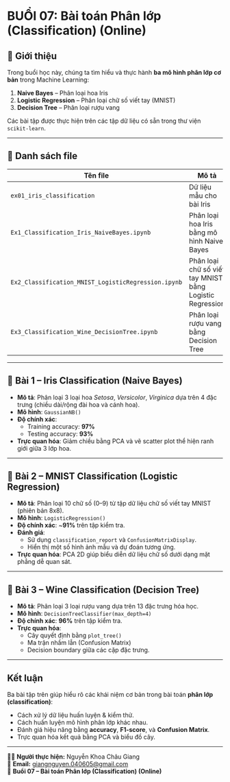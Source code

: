 # BUỔI 07: Bài toán Phân lớp (Classification) (Online)

## 📘 Giới thiệu
Trong buổi học này, chúng ta tìm hiểu và thực hành **ba mô hình phân lớp cơ bản** trong Machine Learning:
1. **Naive Bayes** – Phân loại hoa Iris  
2. **Logistic Regression** – Phân loại chữ số viết tay (MNIST)  
3. **Decision Tree** – Phân loại rượu vang

Các bài tập được thực hiện trên các tập dữ liệu có sẵn trong thư viện `scikit-learn`.

---

## 📂 Danh sách file

| Tên file | Mô tả |
|-----------|-------|
| `ex01_iris_classification` | Dữ liệu mẫu cho bài Iris |
| `Ex1_Classification_Iris_NaiveBayes.ipynb` | Phân loại hoa Iris bằng mô hình Naive Bayes |
| `Ex2_Classification_MNIST_LogisticRegression.ipynb` | Phân loại chữ số viết tay MNIST bằng Logistic Regression |
| `Ex3_Classification_Wine_DecisionTree.ipynb` | Phân loại rượu vang bằng Decision Tree |

---

## 🌸 Bài 1 – Iris Classification (Naive Bayes)

- **Mô tả**: Phân loại 3 loại hoa *Setosa*, *Versicolor*, *Virginica* dựa trên 4 đặc trưng (chiều dài/rộng đài hoa và cánh hoa).  
- **Mô hình**: `GaussianNB()`  
- **Độ chính xác**:  
  - Training accuracy: **97%**  
  - Testing accuracy: **93%**
- **Trực quan hóa**: Giảm chiều bằng PCA và vẽ scatter plot thể hiện ranh giới giữa 3 lớp hoa.

---

## 🔢 Bài 2 – MNIST Classification (Logistic Regression)

- **Mô tả**: Phân loại 10 chữ số (0–9) từ tập dữ liệu chữ số viết tay MNIST (phiên bản 8x8).  
- **Mô hình**: `LogisticRegression()`  
- **Độ chính xác**: ~**91%** trên tập kiểm tra.  
- **Đánh giá**:  
  - Sử dụng `classification_report` và `ConfusionMatrixDisplay`.  
  - Hiển thị một số hình ảnh mẫu và dự đoán tương ứng.  
- **Trực quan hóa**: PCA 2D giúp biểu diễn dữ liệu chữ số dưới dạng mặt phẳng dễ quan sát.

---

## 🍷 Bài 3 – Wine Classification (Decision Tree)

- **Mô tả**: Phân loại 3 loại rượu vang dựa trên 13 đặc trưng hóa học.  
- **Mô hình**: `DecisionTreeClassifier(max_depth=4)`  
- **Độ chính xác**: **96%** trên tập kiểm tra.  
- **Trực quan hóa**:
  - Cây quyết định bằng `plot_tree()`
  - Ma trận nhầm lẫn (Confusion Matrix)
  - Decision boundary giữa các cặp đặc trưng.

---

## Kết luận

Ba bài tập trên giúp hiểu rõ các khái niệm cơ bản trong bài toán **phân lớp (classification)**:
- Cách xử lý dữ liệu huấn luyện & kiểm thử.  
- Cách huấn luyện mô hình phân lớp khác nhau.  
- Đánh giá hiệu năng bằng **accuracy**, **F1-score**, và **Confusion Matrix**.  
- Trực quan hóa kết quả bằng PCA và biểu đồ cây.

---

👩‍💻 **Người thực hiện:** Nguyễn Khoa Châu Giang  
📧 **Email:** giangnguyen.040605@gmail.com  
📅 **Buổi 07 – Bài toán Phân lớp (Classification) (Online)**


